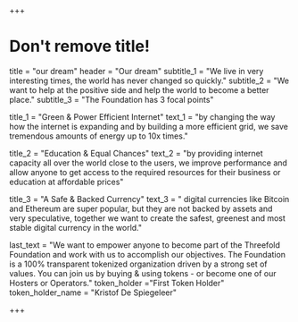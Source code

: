 +++
# Don't remove title!
title = "our dream"
header = "Our dream"
subtitle_1 = "We live in very interesting times, the world has never changed so quickly."
subtitle_2 = "We want to help at the positive side and help the world to become a better place."
subtitle_3 = "The Foundation has 3 focal points"

title_1 = "Green & Power Efficient Internet"
text_1 = "by changing the way how the internet is expanding and by building a more efficient grid, we save tremendous amounts of energy up to 10x times."

title_2 = "Education & Equal Chances"
text_2 = "by providing internet capacity all over the world close to the users, we improve performance and allow anyone to get access to the required resources for their business or education at affordable prices"

title_3 = "A Safe & Backed Currency"
text_3 = " digital currencies like Bitcoin and Ethereum are super popular, but they are not backed by assets and very speculative, together we want to create the safest, greenest and most stable digital currency in the world."

last_text = "We want to empower anyone to become part of the Threefold Foundation and work with us to accomplish our objectives. The Foundation is a 100% transparent tokenized organization driven by a strong set of values. You can join us by buying & using tokens - or become one of our Hosters or Operators."
token_holder ="First Token Holder"
token_holder_name = "Kristof De Spiegeleer"

+++

